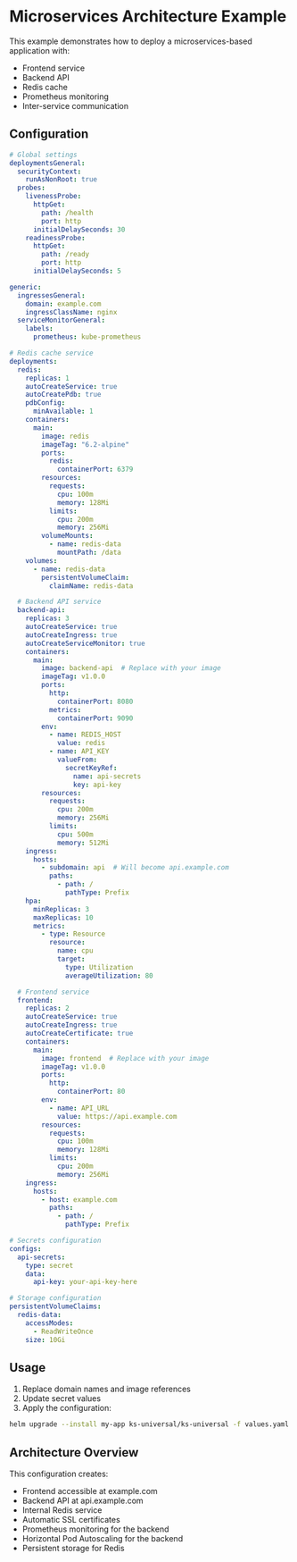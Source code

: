 # Microservices Architecture Example

This example demonstrates how to deploy a microservices-based application with:
- Frontend service
- Backend API
- Redis cache
- Prometheus monitoring
- Inter-service communication

## Configuration
```yaml
# Global settings
deploymentsGeneral:
  securityContext:
    runAsNonRoot: true
  probes:
    livenessProbe:
      httpGet:
        path: /health
        port: http
      initialDelaySeconds: 30
    readinessProbe:
      httpGet:
        path: /ready
        port: http
      initialDelaySeconds: 5

generic:
  ingressesGeneral:
    domain: example.com
    ingressClassName: nginx
  serviceMonitorGeneral:
    labels:
      prometheus: kube-prometheus

# Redis cache service
deployments:
  redis:
    replicas: 1
    autoCreateService: true
    autoCreatePdb: true
    pdbConfig:
      minAvailable: 1
    containers:
      main:
        image: redis
        imageTag: "6.2-alpine"
        ports:
          redis:
            containerPort: 6379
        resources:
          requests:
            cpu: 100m
            memory: 128Mi
          limits:
            cpu: 200m
            memory: 256Mi
        volumeMounts:
          - name: redis-data
            mountPath: /data
    volumes:
      - name: redis-data
        persistentVolumeClaim:
          claimName: redis-data

  # Backend API service
  backend-api:
    replicas: 3
    autoCreateService: true
    autoCreateIngress: true
    autoCreateServiceMonitor: true
    containers:
      main:
        image: backend-api  # Replace with your image
        imageTag: v1.0.0
        ports:
          http:
            containerPort: 8080
          metrics:
            containerPort: 9090
        env:
          - name: REDIS_HOST
            value: redis
          - name: API_KEY
            valueFrom:
              secretKeyRef:
                name: api-secrets
                key: api-key
        resources:
          requests:
            cpu: 200m
            memory: 256Mi
          limits:
            cpu: 500m
            memory: 512Mi
    ingress:
      hosts:
        - subdomain: api  # Will become api.example.com
          paths:
            - path: /
              pathType: Prefix
    hpa:
      minReplicas: 3
      maxReplicas: 10
      metrics:
        - type: Resource
          resource:
            name: cpu
            target:
              type: Utilization
              averageUtilization: 80

  # Frontend service
  frontend:
    replicas: 2
    autoCreateService: true
    autoCreateIngress: true
    autoCreateCertificate: true
    containers:
      main:
        image: frontend  # Replace with your image
        imageTag: v1.0.0
        ports:
          http:
            containerPort: 80
        env:
          - name: API_URL
            value: https://api.example.com
        resources:
          requests:
            cpu: 100m
            memory: 128Mi
          limits:
            cpu: 200m
            memory: 256Mi
    ingress:
      hosts:
        - host: example.com
          paths:
            - path: /
              pathType: Prefix

# Secrets configuration
configs:
  api-secrets:
    type: secret
    data:
      api-key: your-api-key-here

# Storage configuration
persistentVolumeClaims:
  redis-data:
    accessModes:
      - ReadWriteOnce
    size: 10Gi
```

## Usage

1. Replace domain names and image references
2. Update secret values
3. Apply the configuration:

```bash
helm upgrade --install my-app ks-universal/ks-universal -f values.yaml
```

## Architecture Overview

This configuration creates:
- Frontend accessible at example.com
- Backend API at api.example.com
- Internal Redis service
- Automatic SSL certificates
- Prometheus monitoring for the backend
- Horizontal Pod Autoscaling for the backend
- Persistent storage for Redis
